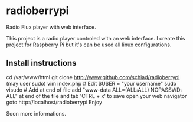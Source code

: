 # radioberrypi
Radio Flux player with web interface.

This project is a radio player controled with an web interface.
I create this project for Raspberry Pi but it's can be used all linux configurations.

## Install instructions

cd /var/www/html
git clone http://www.github.com/schiad/radioberrypi (may user sudo)
vim index.php # Edit $USER = "your username"
sudo visudo # Add at end of file add "www-data ALL=(ALL:ALL) NOPASSWD: ALL" at end of the file and tab 'CTRL + x' to save
open your web navigator goto http://localhost/radioberrypi
Enjoy

Soon more informations.
